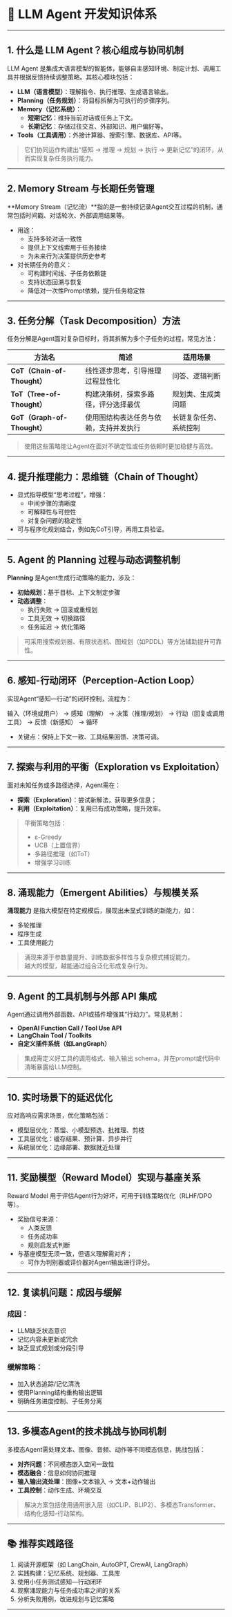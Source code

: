 
# 🤖 LLM Agent 开发知识体系

---

## 1. 什么是 LLM Agent？核心组成与协同机制

LLM Agent 是集成大语言模型的智能体，能够自主感知环境、制定计划、调用工具并根据反馈持续调整策略。其核心模块包括：

- **LLM（语言模型）**：理解指令、执行推理、生成语言输出。
- **Planning（任务规划）**：将目标拆解为可执行的步骤序列。
- **Memory（记忆系统）**：
  - **短期记忆**：维持当前对话或任务上下文。
  - **长期记忆**：存储过往交互、外部知识、用户偏好等。
- **Tools（工具调用）**：外接计算器、搜索引擎、数据库、API等。

> 它们协同运作构建出“感知 → 推理 → 规划 → 执行 → 更新记忆”的闭环，从而实现复杂任务执行能力。

---

## 2. Memory Stream 与长期任务管理

**Memory Stream（记忆流）**指的是一套持续记录Agent交互过程的机制，通常包括时间戳、对话轮次、外部调用结果等。

- 用途：
  - 支持多轮对话一致性
  - 提供上下文线索用于任务接续
  - 为未来行为决策提供历史参考
- 对长期任务的意义：
  - 可构建时间线、子任务依赖链
  - 支持状态回溯与恢复
  - 降低对一次性Prompt依赖，提升任务稳定性

---

## 3. 任务分解（Task Decomposition）方法

任务分解是Agent面对复杂目标时，将其拆解为多个子任务的过程，常见方法：

| 方法名 | 简述 | 适用场景 |
|--------|------|----------|
| **CoT（Chain-of-Thought）** | 线性逐步思考，引导推理过程显性化 | 问答、逻辑判断 |
| **ToT（Tree-of-Thought）** | 构建决策树，探索多路径，评分选择最优 | 规划类、生成类问题 |
| **GoT（Graph-of-Thought）** | 使用图结构表达任务与依赖，支持并发执行 | 长链复杂任务、系统控制 |

> 使用这些策略能让Agent在面对不确定性或任务依赖时更加稳健与高效。

---

## 4. 提升推理能力：思维链（Chain of Thought）

- 显式指导模型“思考过程”，增强：
  - 中间步骤的清晰度
  - 可解释性与可控性
  - 对复杂问题的稳定性
- 可与程序化规划结合，例如先CoT引导，再用工具验证。

---

## 5. Agent 的 Planning 过程与动态调整机制

**Planning** 是Agent生成行动策略的能力，涉及：

- **初始规划**：基于目标、上下文制定步骤
- **动态调整**：
  - 执行失败 → 回滚或重规划
  - 工具无效 → 切换路径
  - 任务延迟 → 优化策略

> 可采用搜索规划器、有限状态机、图规划（如PDDL）等方法辅助提升可靠性。

---

## 6. 感知-行动闭环（Perception-Action Loop）

实现Agent“感知—行动”的闭环控制，流程为：

输入（环境或用户） → 感知（理解） → 决策（推理/规划） → 行动（回复或调用工具） → 反馈（新感知） → 循环

- 关键点：保持上下文一致、工具结果回馈、决策可调。

---

## 7. 探索与利用的平衡（Exploration vs Exploitation）

面对未知任务或多路径选择，Agent需在：

- **探索（Exploration）**：尝试新解法，获取更多信息；
- **利用（Exploitation）**：复用已有成功策略，提升效率。

> 平衡策略包括：
> - ε-Greedy
> - UCB（上置信界）
> - 多路径推理（如ToT）
> - 增强学习训练

---

## 8. 涌现能力（Emergent Abilities）与规模关系

**涌现能力** 是指大模型在特定规模后，展现出未显式训练的新能力，如：
- 多轮推理
- 程序生成
- 工具使用能力

> 涌现来源于参数量提升、训练数据多样性与复杂模式捕捉能力。  
> 越大的模型，越能通过组合泛化形成复杂行为。

---

## 9. Agent 的工具机制与外部 API 集成

Agent通过调用外部函数、API或插件增强其“行动力”。常见机制：

- **OpenAI Function Call / Tool Use API**
- **LangChain Tool / Toolkits**
- **自定义插件系统（如LangGraph）**

> 集成需定义好工具的调用格式、输入输出 schema，并在prompt或代码中清晰暴露给LLM控制。

---

## 10. 实时场景下的延迟优化

应对高响应需求场景，优化策略包括：

- 模型层优化：蒸馏、小模型预选、批推理、剪枝
- 工具层优化：缓存结果、预计算、异步并行
- 系统层优化：边缘部署、数据就近处理

---

## 11. 奖励模型（Reward Model）实现与基座关系

Reward Model 用于评估Agent行为好坏，可用于训练策略优化（RLHF/DPO 等）。

- 奖励信号来源：
  - 人类反馈
  - 任务成功率
  - 规则启发式判断
- 与基座模型无须一致，但语义理解需对齐；
  - 可作为判别器或评价器对Agent输出进行评分。

---

## 12. 复读机问题：成因与缓解

### 成因：
- LLM缺乏状态意识
- 记忆内容未更新或冗余
- 缺乏显式规划或分段引导

### 缓解策略：
- 加入状态追踪/记忆清洗
- 使用Planning结构重构输出逻辑
- 明确任务进度控制、子任务分离

---

## 13. 多模态Agent的技术挑战与协同机制

多模态Agent需处理文本、图像、音频、动作等不同模态信息，挑战包括：

- **对齐问题**：不同模态嵌入空间一致性
- **模态融合**：信息如何协同推理
- **输入输出流处理**：图像+文本输入 → 文本+动作输出
- **工具控制**：动作生成、环境交互

> 解决方案包括使用通用嵌入层（如CLIP、BLIP2）、多模态Transformer、结构化感知-行动架构。

---

## 📚 推荐实践路径

1. 阅读开源框架（如 LangChain, AutoGPT, CrewAI, LangGraph）
2. 实践构建：记忆系统、规划器、工具库
3. 使用小任务测试感知—行动闭环
4. 观察涌现能力与任务成功率之间的关系
5. 分析失败用例，改进规划与记忆策略

---
